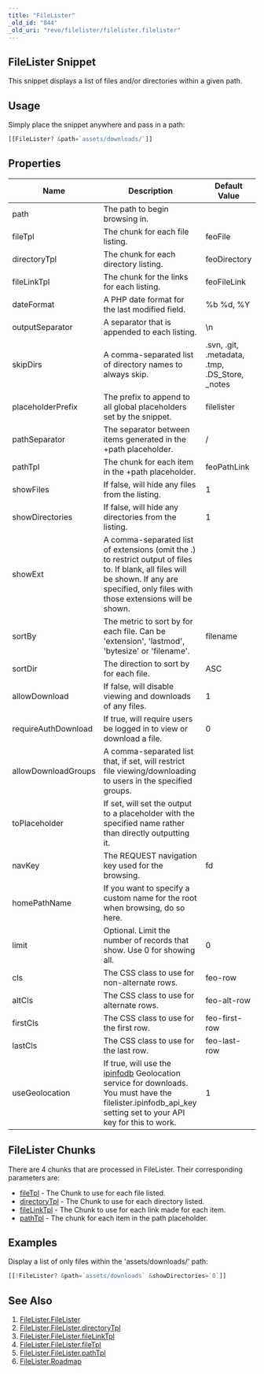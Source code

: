 ```yaml
---
title: "FileLister"
_old_id: "844"
_old_uri: "revo/filelister/filelister.filelister"
---
```


## FileLister Snippet

This snippet displays a list of files and/or directories within a given path.

## Usage

Simply place the snippet anywhere and pass in a path:

``` php 
[[FileLister? &path=`assets/downloads/`]]
```

## Properties

| Name                | Description                                                                                                                                                                                | Default Value                                    |
| ------------------- | ------------------------------------------------------------------------------------------------------------------------------------------------------------------------------------------ | ------------------------------------------------ |
| path                | The path to begin browsing in.                                                                                                                                                             |                                                  |
| fileTpl             | The chunk for each file listing.                                                                                                                                                           | feoFile                                          |
| directoryTpl        | The chunk for each directory listing.                                                                                                                                                      | feoDirectory                                     |
| fileLinkTpl         | The chunk for the links for each listing.                                                                                                                                                  | feoFileLink                                      |
| dateFormat          | A PHP date format for the last modified field.                                                                                                                                             | %b %d, %Y                                        |
| outputSeparator     | A separator that is appended to each listing.                                                                                                                                              | \\n                                              |
| skipDirs            | A comma-separated list of directory names to always skip.                                                                                                                                  | .svn, .git, .metadata, .tmp, .DS\_Store, \_notes |
| placeholderPrefix   | The prefix to append to all global placeholders set by the snippet.                                                                                                                        | filelister                                       |
| pathSeparator       | The separator between items generated in the +path placeholder.                                                                                                                            | /                                                |
| pathTpl             | The chunk for each item in the +path placeholder.                                                                                                                                          | feoPathLink                                      |
| showFiles           | If false, will hide any files from the listing.                                                                                                                                            | 1                                                |
| showDirectories     | If false, will hide any directories from the listing.                                                                                                                                      | 1                                                |
| showExt             | A comma-separated list of extensions (omit the .) to restrict output of files to. If blank, all files will be shown. If any are specified, only files with those extensions will be shown. |                                                  |
| sortBy              | The metric to sort by for each file. Can be 'extension', 'lastmod', 'bytesize' or 'filename'.                                                                                              | filename                                         |
| sortDir             | The direction to sort by for each file.                                                                                                                                                    | ASC                                              |
| allowDownload       | If false, will disable viewing and downloads of any files.                                                                                                                                 | 1                                                |
| requireAuthDownload | If true, will require users be logged in to view or download a file.                                                                                                                       | 0                                                |
| allowDownloadGroups | A comma-separated list that, if set, will restrict file viewing/downloading to users in the specified groups.                                                                              |                                                  |
| toPlaceholder       | If set, will set the output to a placeholder with the specified name rather than directly outputting it.                                                                                   |                                                  |
| navKey              | The REQUEST navigation key used for the browsing.                                                                                                                                          | fd                                               |
| homePathName        | If you want to specify a custom name for the root when browsing, do so here.                                                                                                               |                                                  |
| limit               | Optional. Limit the number of records that show. Use 0 for showing all.                                                                                                                    | 0                                                |
| cls                 | The CSS class to use for non-alternate rows.                                                                                                                                               | feo-row                                          |
| altCls              | The CSS class to use for alternate rows.                                                                                                                                                   | feo-alt-row                                      |
| firstCls            | The CSS class to use for the first row.                                                                                                                                                    | feo-first-row                                    |
| lastCls             | The CSS class to use for the last row.                                                                                                                                                     | feo-last-row                                     |
| useGeolocation      | If true, will use the [ipinfodb](http://ipinfodb.com) Geolocation service for downloads. You must have the filelister.ipinfodb\_api\_key setting set to your API key for this to work.     | 1                                                |

## FileLister Chunks

There are 4 chunks that are processed in FileLister. Their corresponding parameters are:

- [fileTpl](/extras/revo/filelister/filelister.filelister/filelister.filelister.filetpl "FileLister.FileLister.fileTpl") - The Chunk to use for each file listed.
- [directoryTpl](/extras/revo/filelister/filelister.filelister/filelister.filelister.directorytpl "FileLister.FileLister.directoryTpl") - The Chunk to use for each directory listed.
- [fileLinkTpl](/extras/revo/filelister/filelister.filelister/filelister.filelister.filelinktpl "FileLister.FileLister.fileLinkTpl") - The Chunk to use for each link made for each item.
- [pathTpl](/extras/revo/filelister/filelister.filelister/filelister.filelister.pathtpl "FileLister.FileLister.pathTpl") - The chunk for each item in the path placeholder.

## Examples

Display a list of only files within the 'assets/downloads/' path:

``` php 
[[!FileLister? &path=`assets/downloads` &showDirectories=`0`]]
```

## See Also

1. [FileLister.FileLister](/extras/revo/filelister/filelister.filelister)
  1. [FileLister.FileLister.directoryTpl](/extras/revo/filelister/filelister.filelister/filelister.filelister.directorytpl)
  2. [FileLister.FileLister.fileLinkTpl](/extras/revo/filelister/filelister.filelister/filelister.filelister.filelinktpl)
  3. [FileLister.FileLister.fileTpl](/extras/revo/filelister/filelister.filelister/filelister.filelister.filetpl)
  4. [FileLister.FileLister.pathTpl](/extras/revo/filelister/filelister.filelister/filelister.filelister.pathtpl)
2. [FileLister.Roadmap](/extras/revo/filelister/filelister.roadmap)